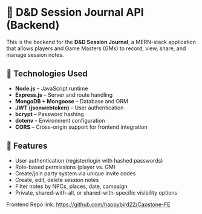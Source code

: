 # 🧠 D&D Session Journal API (Backend)

This is the backend for the **D&D Session Journal**, a MERN-stack application that allows players and Game Masters (GMs) to record, view, share, and manage session notes.

## 🔧 Technologies Used

- **Node.js** – JavaScript runtime
- **Express.js** – Server and route handling
- **MongoDB + Mongoose** – Database and ORM
- **JWT (jsonwebtoken)** – User authentication
- **bcrypt** – Password hashing
- **dotenv** – Environment configuration
- **CORS** – Cross-origin support for frontend integration

## 🚀 Features

- User authentication (register/login with hashed passwords)
- Role-based permissions (player vs. GM)
- Create/join party system via unique invite codes
- Create, edit, delete session notes
- Filter notes by NPCs, places, date, campaign
- Private, shared-with-all, or shared-with-specific visibility options

Frontend Repo link: https://github.com/happybird22/Capstone-FE